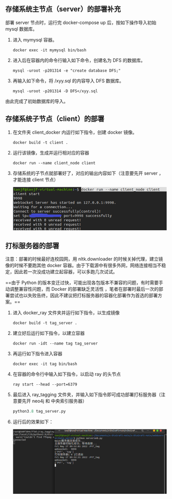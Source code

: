 ## 存储系统主节点（server）的部署补充

部署 server 节点时，运行完 docker-compose up 后，按如下操作导入初始 mysql 数据库。

1. 进入 mymysql 容器。

   ```shell
   docker exec -it mymysql bin/bash
   ```

2. 进入后在容器内的命令行输入如下命令，创建名为 DFS 的数据库。

   ```mysql
   mysql -uroot -p201314 -e "create database DFS;"
   ```

3. 再输入如下命令，将 /xyy.sql 的内容导入 DFS 数据库。

   ```mysql
   mysql -uroot -p201314 -D DFS</xyy.sql
   ```

由此完成了初始数据库的导入。



## 存储系统子节点（client）的部署

1. 在文件夹 client_docker 内运行如下指令，创建 docker 镜像。

   ```shell
   docker build -t client .
   ```

2. 运行该镜像，生成并运行相对应的容器

   ```shell
   docker run --name client_node client 
   ```

3. 存储系统的子节点就部署好了，对应的输出内容如下（注意要先开 server ，才能连接 client 节点）

   <img src="img/client.png" style="zoom: 80%;" />



## 打标服务器的部署

注意：部署的时候最好连校园网，用 nltk.downloader 的时候关掉代理，建立镜像的时候不要跑其他 docker 容器。由于下载源中有很多外网，网络连接相当不稳定，因此若一次没成功建立起容器，可以多跑几次试试。

==由于 Python 的版本变迁过快，可能出现各包版本不兼容的问题，有时需要手动调整兼容性问题，而 Docker 的部署缺乏灵活性 ，笔者在部署时最后一次的部署尝试也以失败告终，因此不建议把打标服务器的容器化部署作为首选的部署方案。==

1. 进入 docker_ray 文件夹并运行如下指令，以生成镜像

   ```shell
   docker build -t tag_server .
   ```

2. 建立好后运行如下指令，以建立容器

   ```shell
   docker run -idt --name tag tag_server
   ```

3. 再运行如下指令进入容器

   ```shell
   docker exec -it tag bin/bash
   ```

4. 在容器的命令行中输入如下指令，以启动 ray 的头节点

   ```shell
   ray start --head --port=6379
   ```

5. 最后进入 ray_tagging 文件夹，并输入如下指令即可成功部署打标服务器（注意要先开 neo4j 和 中央索引服务器）

   ```python
   python3.8 tag_server.py
   ```

6. 运行后的效果如下：

   <img src="img/tag_server.png" style="zoom:80%;" />

   

 
